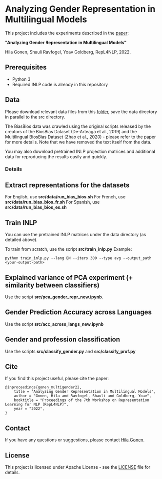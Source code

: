 
# Analyzing Gender Representation in Multilingual Models

This project includes the experiments described in the [paper](https://arxiv.org/pdf/2204.09168.pdf): 

**"Analyzing Gender Representation in Multilingual Models"** 

Hila Gonen, Shauli Ravfogel, Yoav Goldberg, RepL4NLP, 2022.

## Prerequisites

* Python 3
* Required INLP code is already in this repository

## Data

Please download relevant data files from this [folder](https://drive.google.com/drive/folders/17ON-wMI8RaYDhXFgOYD5N7gVw0LDqg7O?usp=sharing), save the data directory in parallel to the src directory.

The BiasBios data was crawled using the original scripts released by the creators of the BiosBias Dataset (De-Arteaga et al., 2019) and the Multilingual BiosBias Dataset (Zhao et al., 2020) - please refer to the paper for more details.
Note that we have removed the text itself from the data.

You may also download pretrained INLP projection matrices and additional data for reproducing the results easily and quickly.

### Details

## Extract representations for the datasets
For English, use **src/data/run_bias_bios.sh**
For French, use **src/data/run_bias_bios_fr.sh**
For Spanish, use **src/data/run_bias_bios_es.sh**

## Train INLP
You can use the pretrained INLP matrices under the data directory (as detailed above).

To train from scratch, use the script **src/train_inlp.py**
Example:
```
python train_inlp.py --lang EN --iters 300 --type avg --output_path <your-output-path> 
```
## Explained variance of PCA experiment (+ similarity between classifiers)

Use the script **src/pca_gender_repr_new.ipynb**.

## Gender Prediction Accuracy across Languages
Use the script **src/acc_across_langs_new.ipynb**

## Gender and profession classification
Use the scripts **src/classify_gender.py** and **src/classify_prof.py**

## Cite

If you find this project useful, please cite the paper:
```
@inproceedings{gonen_multigender22,
    title = "Analyzing Gender Representation in Multilingual Models",
    author = "Gonen, Hila and Ravfogel, Shauli and Goldberg, Yoav",
    booktitle = "Proceedings of the 7th Workshop on Representation Learning for NLP (RepL4NLP)",
    year = "2022",
}
```

## Contact

If you have any questions or suggestions, please contact [Hila Gonen](mailto:hilagnn@gmail.com).

## License

This project is licensed under Apache License - see the [LICENSE](LICENSE) file for details.

